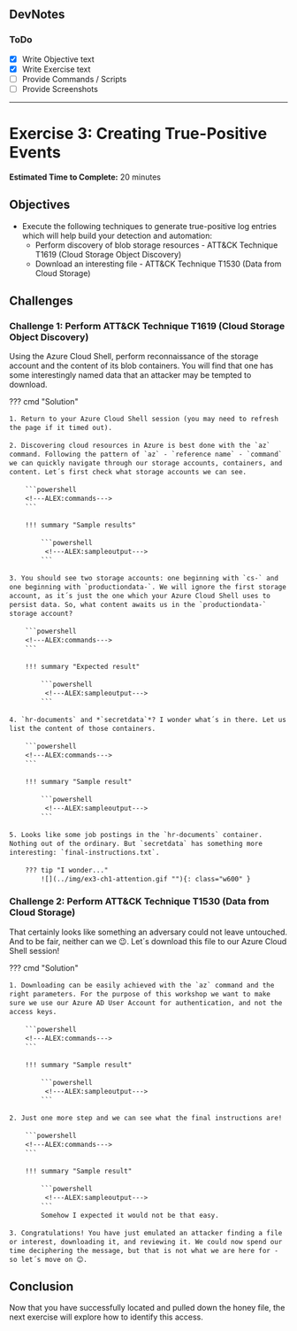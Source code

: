 ## DevNotes

### ToDo
- [X] Write Objective text
- [X] Write Exercise text
- [ ] Provide Commands / Scripts
- [ ] Provide Screenshots

-----

# Exercise 3: Creating True-Positive Events 

<!-- markdownlint-disable MD033-->

<!--Overriding style-->
<style>
  :root {
    --sans-primary-color: #ff0000;
}
</style>

**Estimated Time to Complete:** 20 minutes

## Objectives

* Execute the following techniques to generate true-positive log entries which will help build your detection and automation:
    * Perform discovery of blob storage resources - ATT&CK Technique T1619 (Cloud Storage Object Discovery)
    * Download an interesting file - ATT&CK Technique T1530 (Data from Cloud Storage)

## Challenges

### Challenge 1: Perform ATT&CK Technique T1619 (Cloud Storage Object Discovery)

Using the Azure Cloud Shell, perform reconnaissance of the storage account and the content of its blob containers. You will find that one has some interestingly named data that an attacker may be tempted to download.

??? cmd "Solution"

    1. Return to your Azure Cloud Shell session (you may need to refresh the page if it timed out).

    2. Discovering cloud resources in Azure is best done with the `az` command. Following the pattern of `az` - `reference name` - `command` we can quickly navigate through our storage accounts, containers, and content. Let´s first check what storage accounts we can see.

        ```powershell
        <!---ALEX:commands---> 
        ```

        !!! summary "Sample results"

            ```powershell
             <!---ALEX:sampleoutput---> 
            ```

    3. You should see two storage accounts: one beginning with `cs-` and one beginning with `productiondata-`. We will ignore the first storage account, as it´s just the one which your Azure Cloud Shell uses to persist data. So, what content awaits us in the `productiondata-` storage account?   

        ```powershell
        <!---ALEX:commands---> 
        ```

        !!! summary "Expected result"

            ```powershell
             <!---ALEX:sampleoutput---> 
            ```

    4. `hr-documents` and *`secretdata`*? I wonder what´s in there. Let us list the content of those containers. 

        ```powershell
        <!---ALEX:commands---> 
        ```

        !!! summary "Sample result"

            ```powershell
             <!---ALEX:sampleoutput---> 
            ```

    5. Looks like some job postings in the `hr-documents` container. Nothing out of the ordinary. But `secretdata` has something more interesting: `final-instructions.txt`.

        ??? tip "I wonder..." 
            ![](../img/ex3-ch1-attention.gif ""){: class="w600" }

### Challenge 2: Perform ATT&CK Technique T1530 (Data from Cloud Storage)

That certainly looks like something an adversary could not leave untouched. And to be fair, neither can we 😉. Let´s download this file to our Azure Cloud Shell session! 

??? cmd "Solution"

    1. Downloading can be easily achieved with the `az` command and the right parameters. For the purpose of this workshop we want to make sure we use our Azure AD User Account for authentication, and not the access keys.   

        ```powershell
        <!---ALEX:commands---> 
        ```

        !!! summary "Sample result"

            ```powershell
             <!---ALEX:sampleoutput---> 
            ```

    2. Just one more step and we can see what the final instructions are!

        ```powershell
        <!---ALEX:commands---> 
        ```

        !!! summary "Sample result"

            ```powershell
             <!---ALEX:sampleoutput---> 
            ```
            Somehow I expected it would not be that easy.

    3. Congratulations! You have just emulated an attacker finding a file or interest, downloading it, and reviewing it. We could now spend our time deciphering the message, but that is not what we are here for - so let´s move on 😊. 

## Conclusion

Now that you have successfully located and pulled down the honey file, the next exercise will explore how to identify this access.

